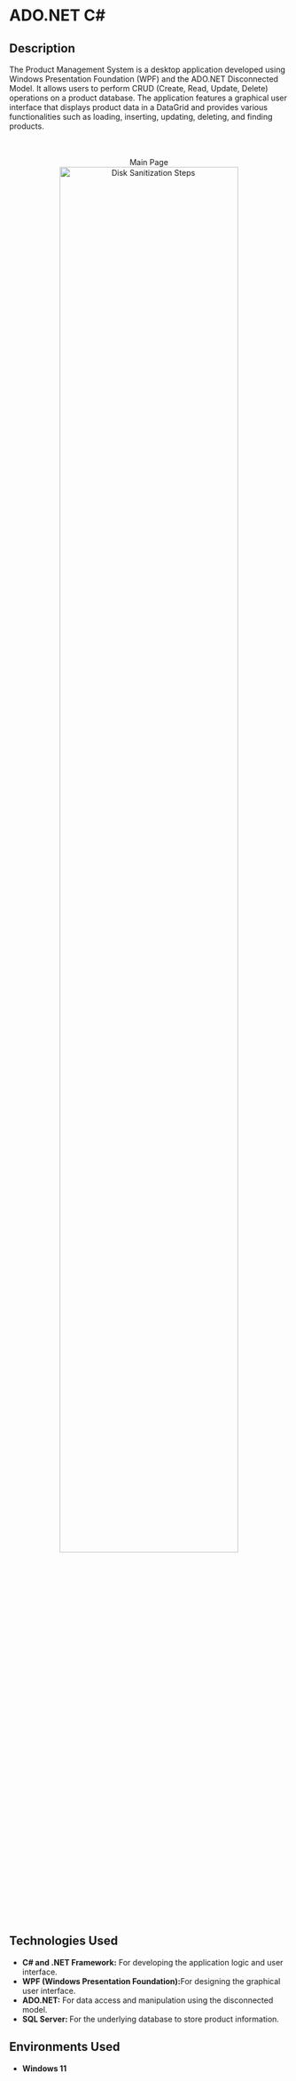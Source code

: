 
<h1>ADO.NET C#</h1>

<h2>Description</h2>
The Product Management System is a desktop application developed using Windows Presentation Foundation (WPF) and the ADO.NET Disconnected Model. It allows users to perform CRUD (Create, Read, Update, Delete) operations on a product database. The application features a graphical user interface that displays product data in a DataGrid and provides various functionalities such as loading, inserting, updating, deleting, and finding products.
<br />
<br />
<br />
<p align="center">
Main Page <br/>
<img src="https://imgur.com/94QKlHN.png" height="80%" width="80%" alt="Disk Sanitization Steps"/>
<br />
<br />
<br />
<h2>Technologies Used</h2>

- <b>C# and .NET Framework:</b> For developing the application logic and user interface.
- <b>WPF (Windows Presentation Foundation):</b>For designing the graphical user interface.
- <b>ADO.NET:</b> For data access and manipulation using the disconnected model.
- <b>SQL Server: </b>For the underlying database to store product information.
  
<h2>Environments Used </h2>

- <b>Windows 11</b>





<!--
 ```diff
- text in red
+ text in green
! text in orange
# text in gray
@@ text in purple (and bold)@@
```
--!>
